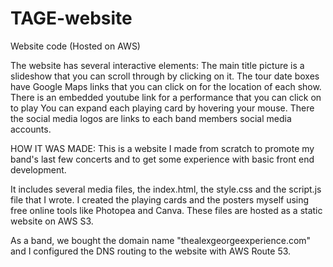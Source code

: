 # TAGE-website
Website code (Hosted on AWS)

The website has several interactive elements:
  The main title picture is a slideshow that you can scroll through by clicking on it. 
  The tour date boxes have Google Maps links that you can click on for the location of each show. 
  There is an embedded youtube link for a performance that you can click on to play
  You can expand each playing card by hovering your mouse.
  There the social media logos are links to each band members social media accounts. 


HOW IT WAS MADE:
This is a website I made from scratch to promote my band's last few concerts and to get some experience with basic front end development. 

It includes several media files, the index.html, the style.css and the script.js file that I wrote. 
I created the playing cards and the posters myself using free online tools like Photopea and Canva. 
These files are hosted as a static website on AWS S3. 

As a band, we bought the domain name "thealexgeorgeexperience.com" and I configured the DNS routing to the website with AWS Route 53. 

